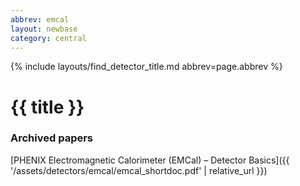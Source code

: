 ```yaml
---
abbrev: emcal
layout: newbase
category: central
---
```

{% include layouts/find_detector_title.md abbrev=page.abbrev %}
# {{ title }}

### Archived papers
[PHENIX Electromagnetic Calorimeter (EMCal) – Detector Basics]({{ '/assets/detectors/emcal/emcal_shortdoc.pdf' | relative_url }})
